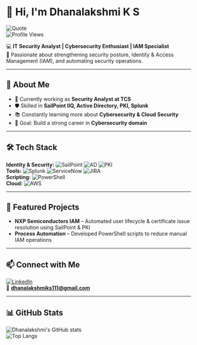 # 👋 Hi, I'm Dhanalakshmi K S  

![Quote](https://quotes-github-readme.vercel.app/api?type=horizontal&theme=dark)  
![Profile Views](https://komarev.com/ghpvc/?username=dhanalakshmiks111-commits&label=Profile%20Views&color=blue&style=flat)  

💻 **IT Security Analyst | Cybersecurity Enthusiast | IAM Specialist**  
🔐 Passionate about strengthening security posture, Identity & Access Management (IAM), and automating security operations.  

---

## 🚀 About Me  
- 🌱 Currently working as **Security Analyst at TCS**  
- 🛡 Skilled in **SailPoint IIQ, Active Directory, PKI, Splunk**  
- 📚 Constantly learning more about **Cybersecurity & Cloud Security**  
- 🎯 Goal: Build a strong career in **Cybersecurity domain**  

---

## 🛠️ Tech Stack  
**Identity & Security:** ![SailPoint](https://img.shields.io/badge/-SailPoint-blue) ![AD](https://img.shields.io/badge/-Active%20Directory-orange) ![PKI](https://img.shields.io/badge/-PKI-lightgrey)  
**Tools:** ![Splunk](https://img.shields.io/badge/-Splunk-green) ![ServiceNow](https://img.shields.io/badge/-ServiceNow-blue) ![JIRA](https://img.shields.io/badge/-JIRA-blue)  
**Scripting:** ![PowerShell](https://img.shields.io/badge/-PowerShell-lightblue)  
**Cloud:** ![AWS](https://img.shields.io/badge/-AWS%20CCP-orange)  

---

## 📌 Featured Projects  
- **NXP Semiconductors IAM** – Automated user lifecycle & certificate issue resolution using SailPoint & PKI  
- **Process Automation** – Developed PowerShell scripts to reduce manual IAM operations  

---

## 📫 Connect with Me  
[![LinkedIn](https://img.shields.io/badge/LinkedIn-blue)](https://linkedin.com/in/dhanalakshmi)  
📧 **dhanalakshmiks111@gmail.com**  

---

## 📊 GitHub Stats  
![Dhanalakshmi's GitHub stats](https://github-readme-stats.vercel.app/api?username=dhanalakshmiks111-commits&show_icons=true&theme=tokyonight)  
![Top Langs](https://github-readme-stats.vercel.app/api/top-langs/?username=dhanalakshmiks111-commits&layout=compact&theme=tokyonight)  
